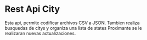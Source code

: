 # Rest Api City
Esta api, permite codificar archivos CSV a JSON.
Tambien realiza busquedas de citys y organiza una lista de states
Proximante se le realizaran nuevas actualizaciones.
